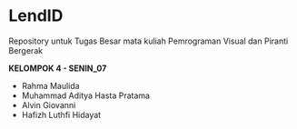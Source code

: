 # LendID
Repository untuk Tugas Besar mata kuliah Pemrograman Visual dan Piranti Bergerak

**KELOMPOK 4 - SENIN_07**

- Rahma Maulida
- Muhammad Aditya Hasta Pratama
- Alvin Giovanni
- Hafizh Luthfi Hidayat
